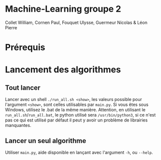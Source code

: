 # Machine-Learning groupe 2
Collet William, Cornen Paul, Fouquet Ulysse, Guermeur Nicolas & Léon Pierre

# Prérequis

# Lancement des algorithmes
## Tout lancer
Lancer avec un shell `./run_all.sh <show>`, les valeurs possible pour l'argument `<show>`, sont celles utilisables par `main.py`.
Si vous êtes sous Windows, utilisez le .bat de la même manière.
Attention, en utilisant le `run_all.sh`/`run_all.bat`, le python utilisé sera `/usr/bin/python3`, si ce n'est pas ce qui est utilisé par défaut il peut y avoir un problème de librairies manquantes.

## Lancer un seul algorithme
Utiliser `main.py`, aide disponible en lançant avec l'argument `-h`, ou `--help`.
